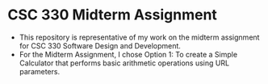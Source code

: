 # CSC 330 Midterm Assignment
- This repository is representative of my work on the midterm assignment for CSC 330 Software Design and Development.
- For the Midterm Assignment, I chose Option 1: To create a Simple Calculator that performs basic arithmetic operations using URL parameters.

